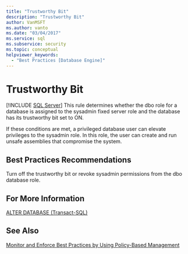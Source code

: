 ```yaml
---
title: "Trustworthy Bit"
description: "Trustworthy Bit"
author: VanMSFT
ms.author: vanto
ms.date: "03/04/2017"
ms.service: sql
ms.subservice: security
ms.topic: conceptual
helpviewer_keywords:
  - "Best Practices [Database Engine]"
---
```

# Trustworthy Bit
 [!INCLUDE [SQL Server](../../includes/applies-to-version/sqlserver.md)]
  This rule determines whether the dbo role for a database is assigned to the sysadmin fixed server role and the database has its trustworthy bit set to ON.  
  
 If these conditions are met, a privileged database user can elevate privileges to the sysadmin role. In this role, the user can create and run unsafe assemblies that compromise the system.  
  
## Best Practices Recommendations  
 Turn off the trustworthy bit or revoke sysadmin permissions from the dbo database role.  
  
## For More Information  
 [ALTER DATABASE &#40;Transact-SQL&#41;](../../t-sql/statements/alter-database-transact-sql.md)  
  
## See Also  
 [Monitor and Enforce Best Practices by Using Policy-Based Management](../../relational-databases/policy-based-management/monitor-and-enforce-best-practices-by-using-policy-based-management.md)  
  
  

